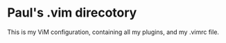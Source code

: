 # Paul's .vim direcotory

This is my ViM configuration, containing all my plugins, and my .vimrc file.

